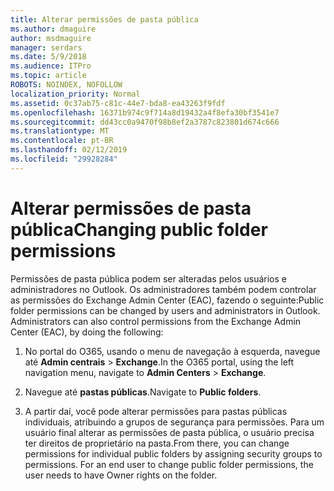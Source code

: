 ```yaml
---
title: Alterar permissões de pasta pública
ms.author: dmaguire
author: msdmaguire
manager: serdars
ms.date: 5/9/2018
ms.audience: ITPro
ms.topic: article
ROBOTS: NOINDEX, NOFOLLOW
localization_priority: Normal
ms.assetid: 0c37ab75-c81c-44e7-bda8-ea43263f9fdf
ms.openlocfilehash: 16371b974c9f714a8d19432a4f8efa30bf3541e7
ms.sourcegitcommit: dd43cc0a9470f98b8ef2a3787c823801d674c666
ms.translationtype: MT
ms.contentlocale: pt-BR
ms.lasthandoff: 02/12/2019
ms.locfileid: "29928284"
---
```

# <a name="changing-public-folder-permissions"></a><span data-ttu-id="59c40-102">Alterar permissões de pasta pública</span><span class="sxs-lookup"><span data-stu-id="59c40-102">Changing public folder permissions</span></span>

<span data-ttu-id="59c40-p101">Permissões de pasta pública podem ser alteradas pelos usuários e administradores no Outlook. Os administradores também podem controlar as permissões do Exchange Admin Center (EAC), fazendo o seguinte:</span><span class="sxs-lookup"><span data-stu-id="59c40-p101">Public folder permissions can be changed by users and administrators in Outlook. Administrators can also control permissions from the Exchange Admin Center (EAC), by doing the following:</span></span>
  
1. <span data-ttu-id="59c40-105">No portal do O365, usando o menu de navegação à esquerda, navegue até **Admin centrais** \> **Exchange**.</span><span class="sxs-lookup"><span data-stu-id="59c40-105">In the O365 portal, using the left navigation menu, navigate to **Admin Centers** \> **Exchange**.</span></span>
    
2. <span data-ttu-id="59c40-106">Navegue até **pastas públicas**.</span><span class="sxs-lookup"><span data-stu-id="59c40-106">Navigate to **Public folders**.</span></span>
    
3. <span data-ttu-id="59c40-p102">A partir daí, você pode alterar permissões para pastas públicas individuais, atribuindo a grupos de segurança para permissões. Para um usuário final alterar as permissões de pasta pública, o usuário precisa ter direitos de proprietário na pasta.</span><span class="sxs-lookup"><span data-stu-id="59c40-p102">From there, you can change permissions for individual public folders by assigning security groups to permissions. For an end user to change public folder permissions, the user needs to have Owner rights on the folder.</span></span>
    

